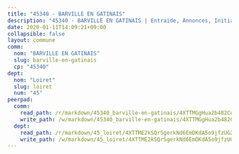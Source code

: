```yaml
---
title: "45340 - BARVILLE EN GATINAIS"
description: "45340 - BARVILLE EN GATINAIS | Entraide, Annonces, Initiatives"
date: 2020-01-11T14:09:21+09:00
collapsible: false
layout: commune
comm:
  nom: "BARVILLE EN GATINAIS"
  slug: barville-en-gatinais
  cp: "45340"
dept:
  nom: "Loiret"
  slug: loiret
  num: "45"
peerpad:
  comm:
    read_path: /r/markdown/45340_barville-en-gatinais/4XTTMGgHua2b482CuZX8dkaNrgcHSCm36tHRCkJtuqqgPyXE2
    write_path: /w/markdown/45340_barville-en-gatinais/4XTTMGgHua2b482CuZX8dkaNrgcHSCm36tHRCkJtuqqgPyXE2-K3TgUVKEmCFnE7TsaznAvHoayxeLA6Vw5qeUBD6M7ZEnMruVRV5CTE1kjhcAes3owztYGFdCTkq4vqdXqGa8XPZnchDN8QgJReyRYh38DKyWJsCeaGW7ZJ7r9XGjPX27PGUtFPMC
  dept:
    read_path: /r/markdown/45_loiret/4XTTME2kSQrSgerkNd6EmDKdA5o9jfzUG2SAG8C2qVYb3YXN4
    write_path: /w/markdown/45_loiret/4XTTME2kSQrSgerkNd6EmDKdA5o9jfzUG2SAG8C2qVYb3YXN4-K3TgULpEDoP6p5UphGUnEGQQDb2AQTj81Z2trE1ZVsdtBZSXUbkVLE9oEias3DdMz5vmgxRH8ErfnuyVj2VYfJxxhBMoq5ZxQCDrb2jTVFkww5uEThgDKwT8pF9LfJGTpqNraKjJ
---
```


